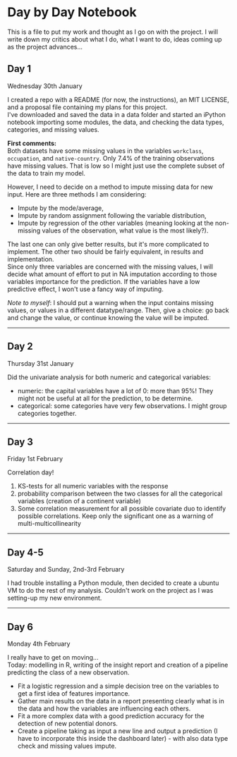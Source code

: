 # Day by Day Notebook

This is a file to put my work and thought as I go on with the project. I will write down my critics about what I do, what I want to do, ideas coming up as the project advances...


## Day 1
Wednesday 30th January

I created a repo with a README (for now, the instructions), an MIT LICENSE, and a proposal file containing my plans for this project.  
I've downloaded and saved the data in a data folder and started an iPython notebook importing some modules, the data, and checking the data types, categories, and missing values.

**First comments:**  
Both datasets have some missing values in the variables `workclass`, `occupation`, and `native-country`. Only 7.4% of the training observations have missing values. That is low so I might just use the complete subset of the data to train my model.

However, I need to decide on a method to impute missing data for new input. Here are three methods I am considering:
- Impute by the mode/average,
- Impute by random assignment following the variable distribution,
- Impute by regression of the other variables (meaning looking at the non-missing values of the observation, what value is the most likely?).

The last one can only give better results, but it's more complicated to implement. The other two should be fairly equivalent, in results and implementation.  
Since only three variables are concerned with the missing values, I will decide what amount of effort to put in NA imputation according to those variables importance for the prediction. If the variables have a low predictive effect, I won't use a fancy way of imputing.

*Note to myself*: I should put a warning when the input contains missing values, or values in a different datatype/range. Then, give a choice: go back and change the value, or continue knowing the value will be imputed.

---
## Day 2
Thursday 31st January

Did the univariate analysis for both numeric and categorical variables:
- numeric: the capital variables have a lot of 0: more than 95%! They might not be useful at all for the prediction, to be determine.
- categorical: some categories have very few observations. I might group categories together.

---
## Day 3
Friday 1st February

Correlation day!
1. KS-tests for all numeric variables with the response
2. probability comparison between the two classes for all the categorical variables (creation of a continent variable)
3. Some correlation measurement for all possible covariate duo to identify possible correlations. Keep only the significant one as a warning of multi-multicollinearity

---
## Day 4-5
Saturday and Sunday, 2nd-3rd February

I had trouble installing a Python module, then decided to create a ubuntu VM to do the rest of my analysis. Couldn't work on the project as I was setting-up my new environment.

---
## Day 6
Monday 4th February

I really have to get on moving...  
Today: modelling in R, writing of the insight report and creation of a pipeline predicting the class of a new observation.

- Fit a logistic regression and a simple decision tree on the variables to get a first idea of features importance. 
- Gather main results on the data in a report presenting clearly what is in the data and how the variables are influencing each others.
- Fit a more complex data with a good prediction accuracy for the detection of new potential donors.
- Create a pipeline taking as input a new line and output a prediction (I have to incorporate this inside the dashboard later) - with also data type check and missing values impute.

